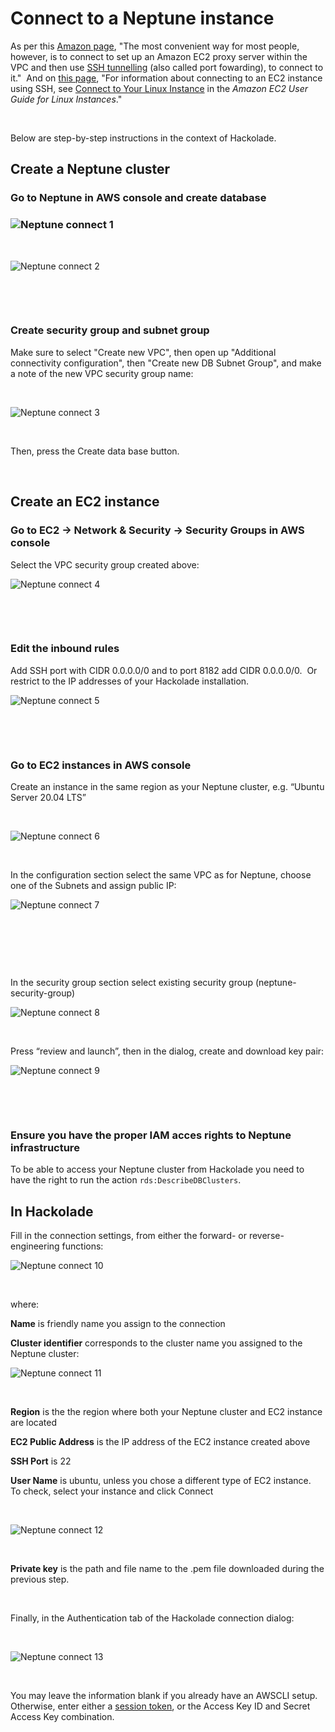 # Connect to a Neptune instance

As per this [Amazon page](<https://docs.aws.amazon.com/neptune/latest/userguide/graph-notebooks.html#graph-notebooks-local-with-neptune> "target=\"\_blank\""), "The most convenient way for most people, however, is to connect to set up an Amazon EC2 proxy server within the VPC and then use [SSH tunnelling](<https://www.ssh.com/ssh/tunneling/> "target=\"\_blank\"") (also called port fowarding), to connect to it."&nbsp; And on [this page](<https://docs.aws.amazon.com/neptune/latest/userguide/get-started-access-graph.html> "target=\"\_blank\""), "For information about connecting to an EC2 instance using SSH, see [Connect to Your Linux Instance](<https://docs.aws.amazon.com/AWSEC2/latest/UserGuide/AccessingInstances.html> "target=\"\_blank\"") in the *Amazon EC2 User Guide for Linux Instances*."

&nbsp;

Below are step-by-step instructions in the context of Hackolade.

## Create a Neptune cluster

### Go to Neptune in AWS console and create database

### ![Neptune connect 1](<lib/Neptune%20connect%201.png>)

&nbsp;

![Neptune connect 2](<lib/Neptune%20connect%202.png>)

&nbsp;

&nbsp;

### Create security group and subnet group

Make sure to select "Create new VPC", then open up "Additional connectivity configuration", then "Create new DB Subnet Group", and make a note of the new VPC security group name:

&nbsp;

![Neptune connect 3](<lib/Neptune%20connect%203.png>)

&nbsp;

Then, press the Create data base button.

&nbsp;

## Create an EC2 instance

### Go to EC2 -\> Network \& Security -\> Security Groups in AWS console

Select the VPC security group created above:

![Neptune connect 4](<lib/Neptune%20connect%204.png>)

&nbsp;

&nbsp;

### Edit the inbound rules

Add SSH port with CIDR 0.0.0.0/0 and to port 8182 add CIDR 0.0.0.0/0.&nbsp; Or restrict to the IP addresses of your Hackolade installation.

![Neptune connect 5](<lib/Neptune%20connect%205.png>)

&nbsp;

&nbsp;

### Go to EC2 instances in AWS console

Create an instance in the same region as your Neptune cluster, e.g. “Ubuntu Server 20.04 LTS”

&nbsp;

![Neptune connect 6](<lib/Neptune%20connect%206.png>)

&nbsp;

In the configuration section select the same VPC as for Neptune, choose one of the Subnets and assign public IP:

![Neptune connect 7](<lib/Neptune%20connect%207.png>)

&nbsp;

&nbsp;

&nbsp;

In the security group section select existing security group (neptune-security-group)

![Neptune connect 8](<lib/Neptune%20connect%208.png>)

&nbsp;

Press “review and launch”, then in the dialog, create and download key pair:

![Neptune connect 9](<lib/Neptune%20connect%209.png>)

&nbsp;

&nbsp;

### Ensure you have the proper IAM acces rights to Neptune infrastructure

To be able to access your Neptune cluster from Hackolade you need to have the right to run the action `rds:DescribeDBClusters`.

## In Hackolade

Fill in the connection settings, from either the forward- or reverse-engineering functions:

![Neptune connect 10](<lib/Neptune%20connect%2010.png>)

&nbsp;

where:

**Name** is friendly name you assign to the connection

**Cluster identifier** corresponds to the cluster name you assigned to the Neptune cluster:

![Neptune connect 11](<lib/Neptune%20connect%2011.png>)

&nbsp;

**Region** is the the region where both your Neptune cluster and EC2 instance are located

**EC2 Public Address** is the IP address of the EC2 instance created above

**SSH Port** is 22

**User Name** is ubuntu, unless you chose a different type of EC2 instance.&nbsp; To check, select your instance and click Connect

&nbsp;

![Neptune connect 12](<lib/Neptune%20connect%2012.png>)

&nbsp;

**Private key** is the path and file name to the .pem file downloaded during the previous step.

&nbsp;

Finally, in the Authentication tab of the Hackolade connection dialog:

&nbsp;

![Neptune connect 13](<lib/Neptune%20connect%2013.png>)

&nbsp;

You may leave the information blank if you already have an AWSCLI setup.&nbsp; Otherwise, enter either a [session token](<https://docs.aws.amazon.com/IAM/latest/UserGuide/id\_credentials\_temp\_use-resources.html> "target=\"\_blank\""), or the Access Key ID and Secret Access Key combination.

&nbsp;


